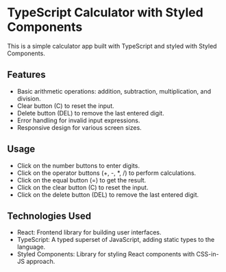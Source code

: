 # TypeScript Calculator with Styled Components

This is a simple calculator app built with TypeScript and styled with Styled Components.

## Features

- Basic arithmetic operations: addition, subtraction, multiplication, and division.
- Clear button (C) to reset the input.
- Delete button (DEL) to remove the last entered digit.
- Error handling for invalid input expressions.
- Responsive design for various screen sizes.

## Usage

- Click on the number buttons to enter digits.
- Click on the operator buttons (+, -, *, /) to perform calculations.
- Click on the equal button (=) to get the result.
- Click on the clear button (C) to reset the input.
- Click on the delete button (DEL) to remove the last entered digit.

## Technologies Used

- React: Frontend library for building user interfaces.
- TypeScript: A typed superset of JavaScript, adding static types to the language.
- Styled Components: Library for styling React components with CSS-in-JS approach.

